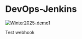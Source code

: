 # DevOps-Jenkins

[![Winter2025-demo1](https://github.com/Zuzay76/DevOps-Jenkins/actions/workflows/Winter2025-demo1.yml/badge.svg)](https://github.com/Zuzay76/DevOps-Jenkins/actions/workflows/Winter2025-demo1.yml)

Test webhook



